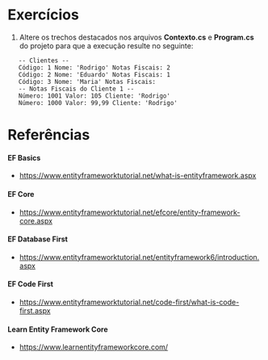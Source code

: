 # Exercícios

1) Altere os trechos destacados nos arquivos **Contexto.cs** e **Program.cs** do projeto para que a execução resulte no seguinte:

```
   -- Clientes --
   Código: 1 Nome: 'Rodrigo' Notas Fiscais: 2
   Código: 2 Nome: 'Eduardo' Notas Fiscais: 1
   Código: 3 Nome: 'Maria' Notas Fiscais:
   -- Notas Fiscais do Cliente 1 --
   Número: 1001 Valor: 105 Cliente: 'Rodrigo'
   Número: 1000 Valor: 99,99 Cliente: 'Rodrigo'
```

# Referências

#### EF Basics
- https://www.entityframeworktutorial.net/what-is-entityframework.aspx

#### EF Core
- https://www.entityframeworktutorial.net/efcore/entity-framework-core.aspx

#### EF Database First
- https://www.entityframeworktutorial.net/entityframework6/introduction.aspx

#### EF Code First
- https://www.entityframeworktutorial.net/code-first/what-is-code-first.aspx

#### Learn Entity Framework Core
- https://www.learnentityframeworkcore.com/